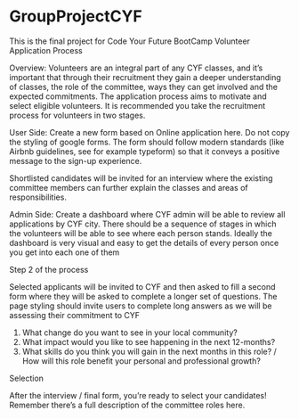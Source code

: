 # GroupProjectCYF
This is the final project for Code Your Future BootCamp
Volunteer Application Process

Overview:
Volunteers are an integral part of any CYF classes, and it’s important that through their recruitment they gain a deeper understanding of classes, the role of the committee, ways they can get involved and the expected commitments. The application process aims to motivate and select eligible volunteers. It is recommended you take the recruitment process for volunteers in two stages. 


User Side:
Create a new form based on Online application here. Do not copy the styling of google forms. The form should follow modern standards (like Airbnb guidelines, see for example typeform) so that it conveys a positive message to the sign-up experience.

Shortlisted candidates will be invited for an interview where the existing committee members can further explain the classes and areas of responsibilities. 



Admin Side:
Create a dashboard where CYF admin will be able to review all applications by CYF city. There should be a sequence of stages in which the volunteers will be able to see where each person stands. Ideally the dashboard is very visual and easy to get the details of every person once you get into each one of them
 




Step 2 of the process

Selected applicants will be invited to CYF and then asked to fill a second form where they will be asked to complete a longer set of questions. The page styling should invite users to complete long answers as we will be assessing their commitment to CYF



1. What change do you want to see in your local community?
2. What impact would you like to see happening in the next 12-months?
3. What skills do you think you will gain in the next months in this role? / How will this role benefit your personal and professional growth?

Selection

After the interview / final form, you’re ready to select your candidates! Remember there’s a full description of the committee roles here. 
